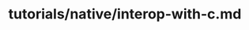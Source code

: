 ---
title: tutorials/native/interop-with-c.md
showAuthorInfo: false
redirect_path: docs/tutorials/native/curl
---